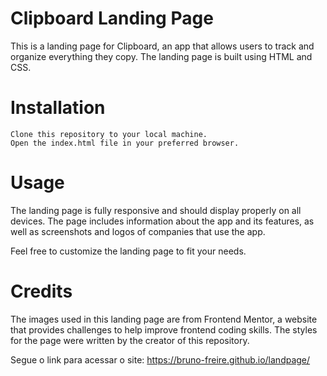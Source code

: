 # Clipboard Landing Page

This is a landing page for Clipboard, an app that allows users to track and organize everything they copy. The landing page is built using HTML and CSS.

# Installation

    Clone this repository to your local machine.
    Open the index.html file in your preferred browser.

# Usage

The landing page is fully responsive and should display properly on all devices. The page includes information about the app and its features, as well as screenshots and logos of companies that use the app.

Feel free to customize the landing page to fit your needs.

# Credits

The images used in this landing page are from Frontend Mentor, a website that provides challenges to help improve frontend coding skills. The styles for the page were written by the creator of this repository.

Segue o link para acessar o site: https://bruno-freire.github.io/landpage/
